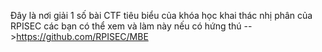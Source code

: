 Đây là nơi giải 1 số bài CTF tiêu biểu của khóa học khai thác nhị phân của RPISEC các bạn có thể xem và làm này nếu có hứng thú
-->https://github.com/RPISEC/MBE
